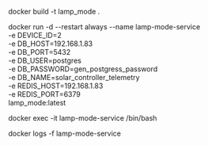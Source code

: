 docker build -t lamp_mode .

docker run -d --restart always --name lamp-mode-service \
    -e DEVICE_ID=2 \
    -e DB_HOST=192.168.1.83 \
    -e DB_PORT=5432 \
    -e DB_USER=postgres \
    -e DB_PASSWORD=gen_postgress_password \
    -e DB_NAME=solar_controller_telemetry \
    -e REDIS_HOST=192.168.1.83 \
    -e REDIS_PORT=6379 \
    lamp_mode:latest

docker exec -it lamp-mode-service /bin/bash


docker logs -f lamp-mode-service


